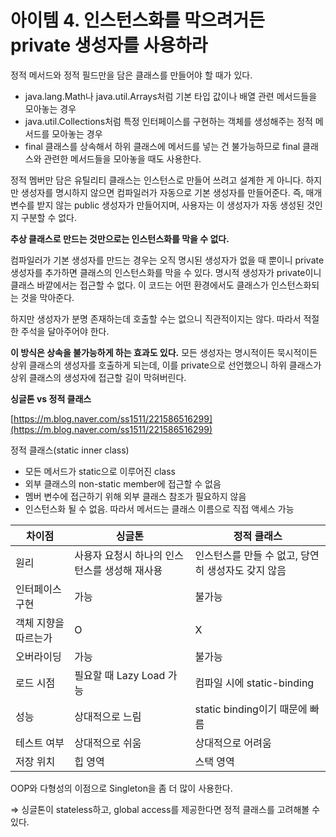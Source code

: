 # 아이템 4. 인스턴스화를 막으려거든 private 생성자를 사용하라

정적 메서드와 정적 필드만을 담은 클래스를 만들어야 할 때가 있다. 

- java.lang.Math나 java.util.Arrays처럼 기본 타입 값이나 배열 관련 메서드들을 모아놓는 경우
- java.util.Collections처럼 특정 인터페이스를 구현하는 객체를 생성해주는 정적 메서드를 모아놓는 경우
- final 클래스를 상속해서 하위 클래스에 메서드를 넣는 건 불가능하므로 final 클래스와 관련한 메서드들을 모아놓을 때도 사용한다.

정적 멤버만 담은 유틸리티 클래스는 인스턴스로 만들어 쓰려고 설계한 게 아니다. 하지만 생성자를 명시하지 않으면 컴파일러가 자동으로 기본 생성자를 만들어준다. 즉, 매개변수를 받지 않는 public 생성자가 만들어지며, 사용자는 이 생성자가 자동 생성된 것인지 구분할 수 없다.

**추상 클래스로 만드는 것만으로는 인스턴스화를 막을 수 없다.**

컴파일러가 기본 생성자를 만드는 경우는 오직 명시된 생성자가 없을 때 뿐이니 private 생성자를 추가하면 클래스의 인스턴스화를 막을 수 있다. 명시적 생성자가 private이니 클래스 바깥에서는 접근할 수 없다. 이 코드는 어떤 환경에서도 클래스가 인스턴스화되는 것을 막아준다.

하지만 생성자가 분명 존재하는데 호출할 수는 없으니 직관적이지는 않다. 따라서 적절한 주석을 달아주어야 한다.

**이 방식은 상속을 불가능하게 하는 효과도 있다.** 모든 생성자는 명시적이든 묵시적이든 상위 클래스의 생성자를 호출하게 되는데, 이를 private으로 선언했으니 하위 클래스가 상위 클래스의 생성자에 접근할 길이 막혀버린다.

**싱글톤 vs 정적 클래스**

[https://m.blog.naver.com/ss1511/221586516299](https://m.blog.naver.com/ss1511/221586516299)

정적 클래스(static inner class)

- 모든 메서드가 static으로 이루어진 class
- 외부 클래스의 non-static member에 접근할 수 없음
- 멤버 변수에 접근하기 위해 외부 클래스 참조가 필요하지 않음
- 인스턴스화 될 수 없음. 따라서 메서드는 클래스 이름으로 직접 액세스 가능

| 차이점 | 싱글톤 | 정적 클래스 |
| --- | --- | --- |
| 원리 | 사용자 요청시 하나의 인스턴스를 생성해 재사용 | 인스턴스를 만들 수 없고, 당연히 생성자도 갖지 않음 |
| 인터페이스 구현 | 가능 | 불가능 |
| 객체 지향을 따르는가 | O | X |
| 오버라이딩 | 가능 | 불가능 |
| 로드 시점 | 필요할 때 Lazy Load 가능 | 컴파일 시에 static-binding |
| 성능 | 상대적으로 느림 | static binding이기 때문에 빠름 |
| 테스트 여부 | 상대적으로 쉬움 | 상대적으로 어려움 |
| 저장 위치 | 힙 영역 | 스택 영역 |

OOP와 다형성의 이점으로 Singleton을 좀 더 많이 사용한다.

⇒ 싱글톤이 stateless하고, global access를 제공한다면 정적 클래스를 고려해볼 수 있다.